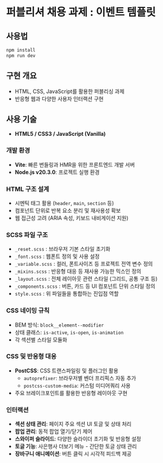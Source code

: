 # 퍼블리셔 채용 과제 : 이벤트 템플릿

## 사용법

```bash
npm install
npm run dev
```

## 구현 개요

- HTML, CSS, JavaScript를 활용한 퍼블리싱 과제
- 반응형 웹과 다양한 사용자 인터랙션 구현

## 사용 기술

- **HTML5 / CSS3 / JavaScript (Vanilla)**

### 개발 환경

- **Vite**: 빠른 번들링과 HMR을 위한 프론트엔드 개발 서버
- **Node.js v20.3.0**: 프로젝트 실행 환경

### HTML 구조 설계

- 시멘틱 태그 활용 (`header`, `main`, `section` 등)
- 컴포넌트 단위로 반복 요소 분리 및 재사용성 확보
- 웹 접근성 고려 (ARIA 속성, 키보드 내비게이션 지원)

### SCSS 파일 구조

- `_reset.scss` : 브라우저 기본 스타일 초기화
- `_font.scss` : 웹폰트 정의 및 사용 설정
- `_variable.scss` : 컬러, 폰트사이즈 등 프로젝트 전역 변수 정의
- `_mixins.scss` : 반응형 대응 등 재사용 가능한 믹스인 정의
- `_layout.scss` : 전체 레이아웃 관련 스타일 (그리드, 공통 구조 등)
- `_components.scss` : 버튼, 카드 등 UI 컴포넌트 단위 스타일 정의
- `style.scss` : 위 파일들을 통합하는 진입점 역할

### CSS 네이밍 규칙

- BEM 방식: `block__element--modifier`
- 상태 클래스: `is-active`, `is-open`, `is-animation`
- 각 섹션별 스타일 모듈화

### CSS 및 반응형 대응

- **PostCSS**: CSS 트랜스파일링 및 플러그인 활용
  - `autoprefixer`: 브라우저별 벤더 프리픽스 자동 추가
  - `postcss-custom-media`: 커스텀 미디어쿼리 사용
- 주요 브레이크포인트를 활용한 반응형 레이아웃 구현

### 인터랙션

- **섹션 상태 관리**: 페이지 주요 섹션 UI 토글 및 상태 처리
- **팝업 관리**: 동적 팝업 열기/닫기 제어
- **스와이퍼 슬라이드**: 다양한 슬라이더 초기화 및 반응형 설정
- **토글 기능**: 사은행사 더보기 메뉴 - 간단한 토글 상태 관리
- **장바구니 애니메이션**: 버튼 클릭 시 시각적 피드백 제공
